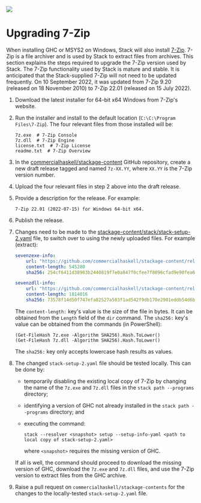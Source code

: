 <div class="hidden-warning"><a href="https://docs.haskellstack.org/"><img src="https://cdn.jsdelivr.net/gh/commercialhaskell/stack/doc/img/hidden-warning.svg"></a></div>

# Upgrading 7-Zip

When installing GHC or MSYS2 on Windows, Stack will also install
[7-Zip](https://www.7-zip.org/). 7-Zip is a file archiver and is used by Stack
to extract files from archives. This section explains the steps required to
upgrade the 7-Zip version used by Stack. The 7-Zip functionality used by Stack
is mature and stable. It is anticipated that the Stack-supplied 7-Zip will not
need to be updated frequently. On 10 September 2022, it was updated from 7-Zip
9.20 (released on 18 November 2010) to 7-Zip 22.01 (released on 15 July 2022).

1.  Download the latest installer for 64-bit x64 Windows from 7-Zip's website.

2.  Run the installer and install to the default location
    (`C:\C:\Program Files\7-Zip`). The four relevant files from those installed
    will be:

    ~~~text
    7z.exe  # 7-Zip Console
    7z.dll  # 7-Zip Engine
    license.txt  # 7-Zip License
    readme.txt  # 7-Zip Overview
    ~~~

3.  In the
    [commercialhaskell/stackage-content](https://github.com/commercialhaskell/stackage-content)
    GitHub repository, create a new draft release tagged and named `7z-XX.YY`,
    where `XX.YY` is the 7-Zip version number.

4.  Upload the four relevant files in step 2 above into the draft release.

5.  Provide a description for the release. For example:

    ~~~text
    7-Zip 22.01 (2022-07-15) for Windows 64-bit x64.
    ~~~

6.  Publish the release.

7.  Changes need to be made to the
    [stackage-content/stack/stack-setup-2.yaml](https://github.com/commercialhaskell/stackage-content/blob/master/stack/stack-setup-2.yaml)
    file, to switch over to using the newly uploaded files. For example
    (extract):

    ~~~yaml
    sevenzexe-info:
        url: "https://github.com/commercialhaskell/stackage-content/releases/download/7z-22.01/7z.exe"
        content-length: 545280
        sha256: 254cf6411d38903b2440819f7e0a847f0cfee7f8096cfad9e90fea62f42b0c23

    sevenzdll-info:
        url: "https://github.com/commercialhaskell/stackage-content/releases/download/7z-22.01/7z.dll"
        content-length: 1814016
        sha256: 73578f14d50f747efa82527a503f1ad542f9db170e2901eddb54d6bce93fc00e
    ~~~

    The `content-length:` key's value is the size of the file in bytes. It can
    be obtained from the `Length` field of the `dir` command. The `sha256:`
    key's value can be obtained from the commands (in PowerShell):

    ~~~text
    (Get-FileHash 7z.exe -Algorithm SHA256).Hash.ToLower()
    (Get-FileHash 7z.dll -Algorithm SHA256).Hash.ToLower()
    ~~~

    The `sha256:` key only accepts lowercase hash results as values.

8.  The changed `stack-setup-2.yaml` file should be tested locally. This can be
    done by:

    * temporarily disabling the existing local copy of 7-Zip by changing the
      name of the `7z.exe` and `7z.dll` files in the `stack path --programs`
      directory;

    * identifying a version of GHC not already installed in the
      `stack path --programs` directory; and

    * executing the command:

        ~~~text
        stack --resolver <snapshot> setup --setup-info-yaml <path to local copy of stack-setup-2.yaml>
        ~~~

      where `<snapshot>` requires the missing version of GHC.

    If all is well, the command should proceed to download the missing version
    of GHC, download the `7z.exe` and `7z.dll` files, and use the 7-Zip version
    to extract files from the GHC archive.

9.  Raise a pull request on `commercialhaskell/stackage-contents` for the
    changes to the locally-tested `stack-setup-2.yaml` file.
